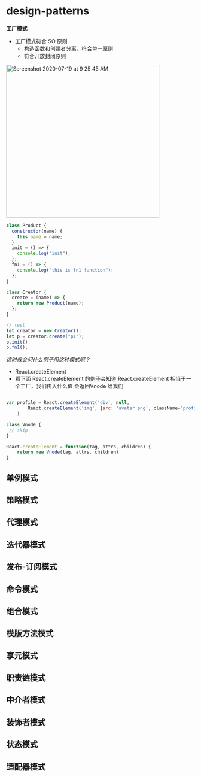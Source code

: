 # design-patterns

**工厂模式**

- 工厂模式符合 SO 原则
    - 构造函数和创建者分离，符合单一原则
    - 符合开放封闭原则

<img width="409" alt="Screenshot 2020-07-19 at 9 25 45 AM" src="https://user-images.githubusercontent.com/13563834/87864994-dfcea180-c9a1-11ea-9f31-1fdfeb68e11e.png">

```js
class Product {
  constructor(name) {
    this.name = name;
  }
  init = () => {
    console.log("init");
  };
  fn1 = () => {
    console.log("this is fn1 function");
  };
}

class Creator {
  create = (name) => {
    return new Product(name);
  };
}

// test
let creator = new Creator();
let p = creator.create("p1");
p.init();
p.fn1();

```


_这时候会问什么例子用这种模式呢？_

- React.createElement
- 看下面 React.createElement 的例子会知道 React.createElement 相当于一个工厂，我们传入什么值
 会返回Vnode 给我们

```js

var profile = React.createElement('div', null, 
        React.createElement('img', {src: 'avatar.png', className="profile"})
    )

class Vnode {
 // skip
}

React.createElement = function(tag, attrs, children) {
    return new Vnode(tag, attrs, children)
}
```













## 单例模式

## 策略模式

## 代理模式

## 迭代器模式

## 发布-订阅模式

## 命令模式

## 组合模式

## 模版方法模式

## 享元模式

## 职责链模式

## 中介者模式

## 装饰者模式

## 状态模式

## 适配器模式
